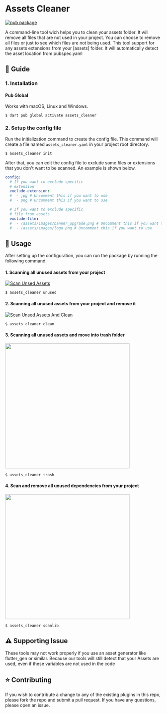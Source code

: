 # Assets Cleaner
[![pub package](https://img.shields.io/pub/v/assets_cleaner.svg)](https://pub.dev/packages/assets_cleaner)

A command-line tool wich helps you to clean your assets folder. It will remove all files that are not used in your project. You can choose to remove all files or just to see which files are not being used.
This tool support for any assets extensions from your [assets] folder. It will automatically detect the asset location from pubspec.yaml

## :book: Guide

### 1. Installation
#### Pub Global
Works with macOS, Linux and Windows.
    
```shell
$ dart pub global activate assets_cleaner
```

### 2. Setup the config file

Run the initialization command to create the config file. This command will create a file named `assets_cleaner.yaml` in your project root directory.

```shell
$ assets_cleaner init
```

After that, you can edit the config file to exclude some files or extensions that you don't want to be scanned.
An example is shown below.

```yaml
config:
  # If you want to exclude specific
  # extension
  exclude-extension:
  #  - jpg # Uncomment this if you want to use
  #  - png # Uncomment this if you want to use

  # If you want to exclude specific
  # file from assets
  exclude-file:
  #  - /assets/images/banner_upgrade.png # Uncomment this if you want to use
  #  - /assets/images/logo.png # Uncomment this if you want to use
```

## :rocket: Usage

After setting up the configuration, you can run the package by running the following command:

#### 1. Scanning all unused assets from your project
[![Scan Unsed Assets](https://i.ibb.co/xXXgpy0/Assets-Cleaner-Unused.png)](https://i.ibb.co/xXXgpy0/Assets-Cleaner-Unused.png)
```shell
$ assets_cleaner unused
```

#### 2. Scanning all unused assets from your project and remove it
[![Scan Unsed Assets And Clean](https://i.ibb.co/L0CK6C6/Assets-Cleaner-Clean.png)](https://i.ibb.co/L0CK6C6/Assets-Cleaner-Clean.png)
```shell
$ assets_cleaner clean
```

#### 3. Scanning all unused assets and move into trash folder
<img src="https://i.ibb.co/bQm6zZb/Screenshot-2023-08-22-135400.png" width="400">

```shell
$ assets_cleaner trash
```

#### 4. Scan and remove all unused dependencies from your project
<img src="https://i.ibb.co/bQm6zZb/Screenshot-2023-08-22-135400.png" width="400">

```shell
$ assets_cleaner scanlib
```

## :warning: Supporting Issue
These tools may not work properly if you use an asset generator like flutter_gen or similar. Because our tools will still detect that your Assets are used, even if these variables are not used in the code

## :star: Contributing
If you wish to contribute a change to any of the existing plugins in this repo, please fork the repo and submit a pull request. If you have any questions, please open an issue.
